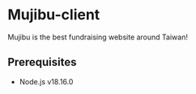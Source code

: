 # Mujibu-client

Mujibu is the best fundraising website around Taiwan!

## Prerequisites

- Node.js v18.16.0

